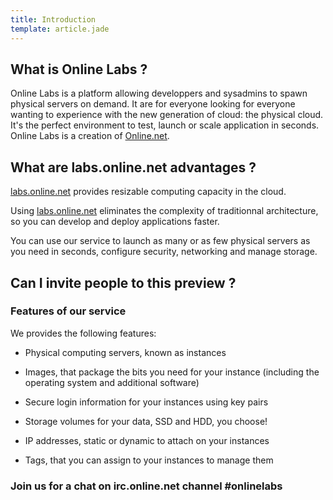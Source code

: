 ```yaml
---
title: Introduction
template: article.jade
---
```


## What is Online Labs ?

Online Labs is a platform allowing developpers and sysadmins to spawn physical
servers on demand.
It are for everyone looking for everyone wanting to experience with
the new generation of cloud: the physical cloud. It's the perfect environment to test, launch or scale application in seconds.
Online Labs is a creation of [Online.net](http://online.net). 

## What are labs.online.net advantages ?

[labs.online.net](http://labs.online.net) provides resizable computing capacity in the cloud.

Using [labs.online.net](http://labs.online.net) eliminates the complexity of traditionnal architecture, so you can develop and deploy applications faster.

You can use our service to launch as many or as few physical servers as you need in seconds, configure security, networking and manage storage.

## Can I invite people to this preview ?

### Features of our service

We provides the following features:

- Physical computing servers, known as instances

- Images, that package the bits you need for your instance (including the operating system and additional software)

- Secure login information for your instances using key pairs

- Storage volumes for your data, SSD and HDD, you choose!

- IP addresses, static or dynamic to attach on your instances

- Tags, that you can assign to your instances to manage them

### Join us for a chat on irc.online.net channel #onlinelabs
